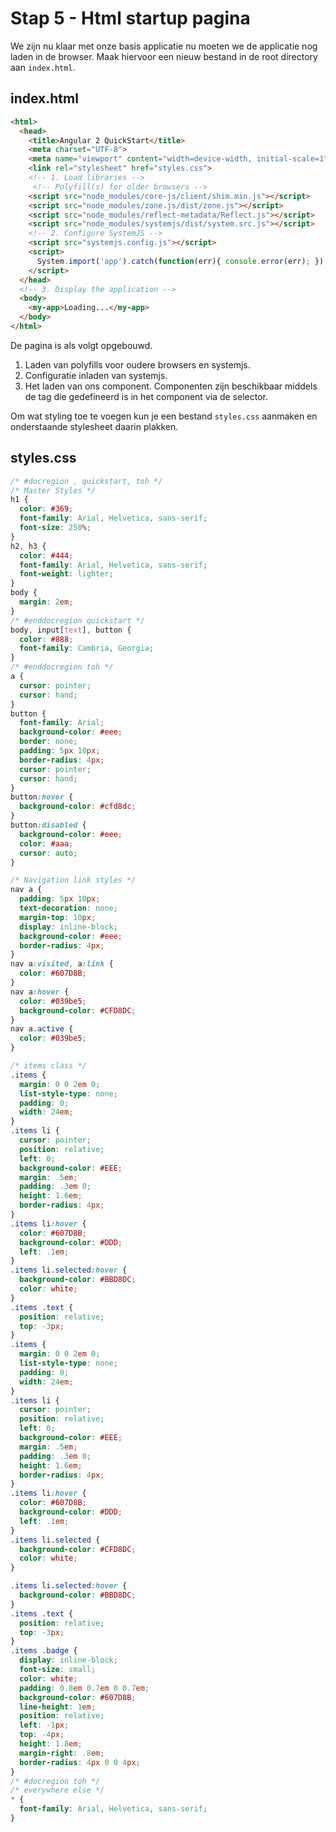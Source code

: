 # Stap 5 - Html startup pagina
We zijn nu klaar met onze basis applicatie nu moeten we de applicatie nog laden in de browser.
Maak hiervoor een nieuw bestand in de root directory aan `index.html`.

## index.html
```html
<html>
  <head>
    <title>Angular 2 QuickStart</title>
    <meta charset="UTF-8">
    <meta name="viewport" content="width=device-width, initial-scale=1">
    <link rel="stylesheet" href="styles.css">
    <!-- 1. Load libraries -->
     <!-- Polyfill(s) for older browsers -->
    <script src="node_modules/core-js/client/shim.min.js"></script>
    <script src="node_modules/zone.js/dist/zone.js"></script>
    <script src="node_modules/reflect-metadata/Reflect.js"></script>
    <script src="node_modules/systemjs/dist/system.src.js"></script>
    <!-- 2. Configure SystemJS -->
    <script src="systemjs.config.js"></script>
    <script>
      System.import('app').catch(function(err){ console.error(err); });
    </script>
  </head>
  <!-- 3. Display the application -->
  <body>
    <my-app>Loading...</my-app>
  </body>
</html>
```

De pagina is als volgt opgebouwd.

1. Laden van polyfills voor oudere browsers en systemjs.
2. Configuratie inladen van systemjs.
3. Het laden van ons component. Componenten zijn beschikbaar middels de tag die gedefineerd is in het component via de selector.

Om wat styling toe te voegen kun je een bestand `styles.css` aanmaken en onderstaande stylesheet daarin plakken.

## styles.css
```css
/* #docregion , quickstart, toh */
/* Master Styles */
h1 {
  color: #369;
  font-family: Arial, Helvetica, sans-serif;
  font-size: 250%;
}
h2, h3 {
  color: #444;
  font-family: Arial, Helvetica, sans-serif;
  font-weight: lighter;
}
body {
  margin: 2em;
}
/* #enddocregion quickstart */
body, input[text], button {
  color: #888;
  font-family: Cambria, Georgia;
}
/* #enddocregion toh */
a {
  cursor: pointer;
  cursor: hand;
}
button {
  font-family: Arial;
  background-color: #eee;
  border: none;
  padding: 5px 10px;
  border-radius: 4px;
  cursor: pointer;
  cursor: hand;
}
button:hover {
  background-color: #cfd8dc;
}
button:disabled {
  background-color: #eee;
  color: #aaa;
  cursor: auto;
}

/* Navigation link styles */
nav a {
  padding: 5px 10px;
  text-decoration: none;
  margin-top: 10px;
  display: inline-block;
  background-color: #eee;
  border-radius: 4px;
}
nav a:visited, a:link {
  color: #607D8B;
}
nav a:hover {
  color: #039be5;
  background-color: #CFD8DC;
}
nav a.active {
  color: #039be5;
}

/* items class */
.items {
  margin: 0 0 2em 0;
  list-style-type: none;
  padding: 0;
  width: 24em;
}
.items li {
  cursor: pointer;
  position: relative;
  left: 0;
  background-color: #EEE;
  margin: .5em;
  padding: .3em 0;
  height: 1.6em;
  border-radius: 4px;
}
.items li:hover {
  color: #607D8B;
  background-color: #DDD;
  left: .1em;
}
.items li.selected:hover {
  background-color: #BBD8DC;
  color: white;
}
.items .text {
  position: relative;
  top: -3px;
}
.items {
  margin: 0 0 2em 0;
  list-style-type: none;
  padding: 0;
  width: 24em;
}
.items li {
  cursor: pointer;
  position: relative;
  left: 0;
  background-color: #EEE;
  margin: .5em;
  padding: .3em 0;
  height: 1.6em;
  border-radius: 4px;
}
.items li:hover {
  color: #607D8B;
  background-color: #DDD;
  left: .1em;
}
.items li.selected {
  background-color: #CFD8DC;
  color: white;
}

.items li.selected:hover {
  background-color: #BBD8DC;
}
.items .text {
  position: relative;
  top: -3px;
}
.items .badge {
  display: inline-block;
  font-size: small;
  color: white;
  padding: 0.8em 0.7em 0 0.7em;
  background-color: #607D8B;
  line-height: 1em;
  position: relative;
  left: -1px;
  top: -4px;
  height: 1.8em;
  margin-right: .8em;
  border-radius: 4px 0 0 4px;
}
/* #docregion toh */
/* everywhere else */
* {
  font-family: Arial, Helvetica, sans-serif;
}

```
